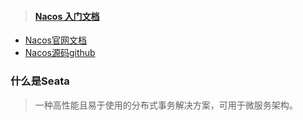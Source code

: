 > #### [Nacos 入门文档](https://nacos.io/zh-cn/docs/quick-start.html)



- [Nacos官网文档](https://nacos.io/zh-cn/docs/what-is-nacos.html) 
- [Nacos源码github](https://github.com/alibaba/nacos)  

### 什么是Seata

> 一种高性能且易于使用的分布式事务解决方案，可用于微服务架构。

